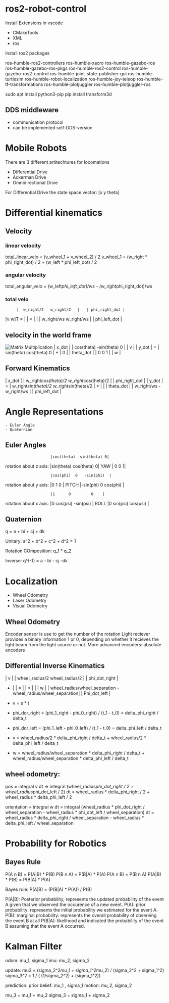 # ros2-robot-control

Install Extensions in vscode
- CMakeTools
- XML
- ros

Install ros2 packages

ros-humble-ros2-controllers
ros-humble-xacro
ros-humble-gazebo-ros
ros-humble-gazebo-ros-pkgs
ros-humble-ros2-control
ros-humble-gazebo-ros2-control
ros-humble-joint-state-publisher-gui
ros-humble-turtlesim
ros-humble-robot-localization
ros-humble-joy-teleop
ros-humble-tf-transformations
ros-humble-plotjuggler
ros-humble-plotjuggler-ros

sudo apt install python3-pip
pip install transform3d

DDS middleware
--------------
* communication protocol
* can be implemented self-DDS-version

# Mobile Robots
There are 3 different artitechtures for locomations
- Differential Drive
- Ackerman Drive
- Omnidirectional Drive

For Differential Drive the state space vector:
[x y theta]

# Differential kinematics
## Velocity

### linear velocity
total_linear_velo = (v_wheel_1 + v_wheel_2) / 2
v_wheel_1 = (w_right * phi_right_dot) / 2 + (w_left * phi_left_dot) / 2

### angular velocity
total_angular_velo = (w_left*phi_left_dot)/ws - (w_right*phi_right_dot)/ws

### total velo

         |  w_right/2   w_right/2   |   | phi_right_dot |
[v w]T = |                          | * |               | 
         |  w_right/ws  w_right/ws  |   | phi_left_dot  |

## velocity in the world frame


![Matrix Multiplication]([https://latex.codecogs.com/png.latex?C_%7Bij%7D%20%3D%20%5Csum_%7Bk%7D%20A_%7Bik%7D%20%5Ccdot%20B_%7Bkj%7D](https://latex.codecogs.com/svg.image?\begin{bmatrix}\dot{x}\\\dot{y}\\\dot{\theta}\end{bmatrix}=\begin{bmatrix}\cos(\theta)&-\sin(\theta)&0\\\sin(\theta)&\cos(\theta)&0\\0&0&1\end{bmatrix}\begin{bmatrix}v\\0\\w\end{bmatrix}))
|   x_dot   |   | cos(theta) -sin(theta)  0 |    | v |
|   y_dot   | = | sin(theta)  cos(theta)  0 |  * | 0 | 
| theta_dot |   |    0         0          1 |    | w |

## Forward Kinematics 
|   x_dot   |   | w_right*cos(theta)/2  w_right*cos(theta)/2 |    | phi_right_dot |
|   y_dot   | = | w_right*sin(theta)/2  w_right*sin(theta)/2 |  * |               | 
| theta_dot |   |      w_right/ws            -w_right/ws     |    | phi_left_dot  |

# Angle Representations
    - Euler Angle
    - Quaternion

## Euler Angles
                        |cos(theta) -sin(theta) 0|
rotation about z axis:  |sin(theta) cos(theta)  0|   YAW
                        |     0          0      1|


                        |cos(phi)  0   -sin(phi)  |
rotation about y axis:  |0         1      0       |  PITCH
                        |-sin(phi) 0    cos(phi)  |


                        |1      0         0    |
rotation about x axis:  |0  cos(psi) -sin(psi) |     ROLL
                        |0  sin(psi)  cos(psi) |


## Quaternion

q = a + bi + cj + dk

Unitary: a^2 + b^2 + c^2 + d^2 = 1

Rotation COmposition: q_1 * q_2

Inverse: q^(-1) = a - bi - cj -dk

# Localization

- Wheel Odometry
- Laser Odometry
- Visual Odometry

## Wheel Odometry

Encoder sensor is use to get the number of the rotation
Light reciever provides a binary information 1 or 0, depending on whether it recieves the light beam from the light source or not.
More advanced encoders: absolute encoders

## Differential Inverse Kinematics

  | v |    | wheel_radius/2                              wheel_radius/2    |   | phi_dot_right  |
* |   | =  |                                                               | * |                |
  | w |    | wheel_radius/wheel_separation   -wheel_radius/wheel_separation|   | Phi_dot_left   |

* v = s * t

* phi_dor_right = (phi_1_right - phi_0_right) / (t_1 - t_0) = delta_phi_right / delta_t 
* phi_dor_left = (phi_1_left - phi_0_left) / (t_1 - t_0)  = delta_phi_left / delta_t
* v = wheel_radius/2 * delta_phi_right / delta_t + wheel_radius/2 * delta_phi_left / delta_t
* w = wheel_radius/wheel_separation * delta_phi_right / delta_t + wheel_radius/wheel_separation * delta_phi_left / delta_t

wheel odometry:
---------------

pos = integral v dt => integral (wheel_radius*phi_dot_right / 2 + wheel_radius*phi_dot_left / 2) dt 
                       = wheel_radius * delta_phi_right / 2 + wheel_radius * delta_phi_left / 2

orientation = integral w dt = integral (wheel_radius * phi_dot_right / wheel_separation - wheel_radius * phi_dot_left / wheel_separation) dt
            = wheel_radius * delta_phi_right / wheel_separation - wheel_radius * delta_phi_left / wheel_separation

# Probability for Robotics

## Bayes Rule

P(A n B) = P(A|B) * P(B)  P(B n A) = P(B|A) * P(A)
P(A n B) = P(B n A)
P(A|B) * P(B) = P(B|A) * P(A)

Bayes rule: P(A|B) = (P(B|A) * P(A)) / P(B)

P(A|B): Posterior probability, represents the updated probability of the event A given that we observed the occurence of a new event.
P(A): prior probability: represents the initial probability we estimated for the event A.
P(B): marginal probability: represents the overall probability of observing the event B at all
P(B|A): likelihood and indicated the probability of the event B assuming that the event A occurred.

# Kalman Filter
odom: mu_1, sigma_1
imu:  mu_2, sigma_2

update: 
mu3 = (sigma_2^2*mu_1 + sigma_1^2*mu_2) / (sigma_2^2 + sigma_1^2)
sigma_3^2 = 1 / ( (1/sigma_2^2) + (sigma_1^2)) 

prediction:
prior belief: mu_1 , sigma_1
motion: mu_2, sigma_2

mu_3 = mu_1 + mu_2
sigma_3 = sigma_1 + sigma_2
